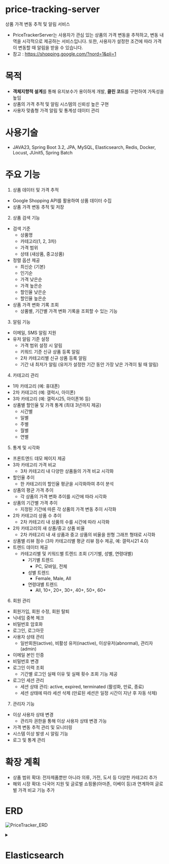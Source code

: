 # price-tracking-server
상품 가격 변동 추적 및 알림 서비스
- PriceTrackerServer는 사용자가 관심 있는 상품의 가격 변동을 추적하고, 변동 내역을 시각적으로 제공하는 서비스입니다. 또한, 사용자가 설정한 조건에 따라 가격이 변동할 때 알림을 받을 수 있습니다.
- 참고 : https://shopping.google.com/?nord=1&pli=1

# 목적
- **객체지향적 설계**를 통해 유지보수가 용이하게 개발, **클린 코드**를 구현하여 가독성을 높임
- 상품의 가격 추적 및 알림 시스템의 신뢰성 높은 구현
- 사용자 맞춤형 가격 알림 및 통계성 데이터 관리

# 사용기술
- JAVA23, Spring Boot 3.2, JPA, MySQL, Elasticsearch, Redis, Docker, Locust, JUnit5, Spring Batch

# 주요 기능
1. 상품 데이터 및 가격 추적
- Google Shopping API를 활용하여 상품 데이터 수집
- 상품 가격 변동 추적 및 저장
2. 상품 검색 기능
- 검색 기준
  - 상품명
  - 카테고리(1, 2, 3차)
  - 가격 범위
  - 상태 (새상품, 중고상품)
- 정렬 옵션 제공
  - 최신순 (기본)
  - 인기순
  - 가격 낮은순
  - 가격 높은순
  - 할인율 낮은순
  - 할인율 높은순
- 상품 가격 변화 기록 조회
  - 상품별, 기간별 가격 변화 기록을 조회할 수 있는 기능
3. 알림 기능
- 이메일, SMS 알림 지원
- 유저 알림 기준 설정
  - 가격 범위 설정 시 알림
  - 키워드 기준 신규 상품 등록 알림
  - 2차 카테고리별 신규 상품 등록 알림
  - 기간 내 최저가 알림 (유저가 설정한 기간 동안 가장 낮은 가격이 될 때 알림)
4. 카테고리 관리
- 1차 카테고리 (예: 휴대폰)
- 2차 카테고리 (예: 갤럭시, 아이폰)
- 3차 카테고리 (예: 갤럭시25, 아이폰16 등)
- 상품별 할인율 및 가격 통계 (최대 3년까지 제공)
  - 시간별
  - 일별
  - 주별
  - 월별
  - 연별
5. 통계 및 시각화
- 프론트엔드 데모 페이지 제공
- 3차 카테고리 가격 비교
  - 3차 카테고리 내 다양한 상품들의 가격 비교 시각화
- 할인율 추이
  - 한 카테고리의 할인율 평균을 시각화하여 추이 분석
- 상품의 평균 가격 추이
  - 각 상품의 가격 변화 추이를 시간에 따라 시각화
- 상품의 기간별 가격 추이
  - 지정된 기간에 따른 각 상품의 가격 변동 추이 시각화
- 2차 카테고리 상품 수 추이
  - 2차 카테고리 내 상품의 수를 시간에 따라 시각화
- 2차 카테고리의 새 상품/중고 상품 비율
  - 2차 카테고리 내 새 상품과 중고 상품의 비율을 원형 그래프 형태로 시각화
- 상품별 리뷰 점수 (3차 카테고리별 평균 리뷰 점수 제공, 예: 갤럭시21 4.0)
- 트렌드 데이터 제공
  - 카테고리별 및 키워드별 트렌드 조회 (기기별, 성별, 연령대별)
    - 기기별 트렌드
      - PC, 모바일, 전체
    - 성별 트렌드
      - Female, Male, All
    - 연령대별 트렌드
      - All, 10+, 20+, 30+, 40+, 50+, 60+
6. 회원 관리
- 회원가입, 회원 수정, 회원 탈퇴
- 닉네임 중복 체크
- 비밀번호 암호화
- 로그인, 로그아웃
- 사용자 상태 관리
  - 일반회원(active), 비활성 유저(inactive), 이상유저(abnormal), 관리자(admin)
- 이메일 본인 인증
- 비밀번호 변경
- 로그인 이력 조회
  - 기간별 로그인 실패 이유 및 실패 횟수 조회 기능 제공
- 로그인 세션 관리
  - 세션 상태 관리: active, expired, terminated (활성화, 만료, 종료)
  - 세션 상태에 따라 세션 삭제 (만료된 세션은 일정 시간이 지난 후 자동 삭제)
7. 관리자 기능
- 이상 사용자 상태 변경
  - 관리자 권한을 통해 이상 사용자 상태 변경 가능
- 가격 변동 추적 관리 및 모니터링
- 시스템 이상 발생 시 알림 기능
- 로그 및 통계 관리
  
# 확장 계획
- 상품 범위 확대: 전자제품뿐만 아니라 의류, 가전, 도서 등 다양한 카테고리 추가
- 해외 시장 확대: 다국어 지원 및 글로벌 쇼핑몰(아마존, 이베이 등)과 연계하여 글로벌 가격 비교 기능 추가

# ERD
![PriceTracker_ERD](https://github.com/user-attachments/assets/ac394f0c-2a7f-418e-a982-0980fbc36aad)


<details>
  <summary><h1 id="elasticsearch">Elasticsearch</h1></summary>
  <details>
    <summary><h2> productId API 문서</h2></summary>
    <img src="https://github.com/user-attachments/assets/a0b626e7-15a4-4709-b103-1d5684f2aec3" alt="price_tracking_server_elasticsearch_productId" />
      <details open>
        <summary><h2>productId Index mapping 정보</h2></summary>
  
  <pre><code>
  {
    "mappings": {
      "properties": {
        "productId": {
          "type": "keyword"
        },
        "googleProductId": {
          "type": "keyword"
        },
        "productName": {
          "type": "text",
          "fields": {
            "keyword": {
              "type": "keyword"
            }
          }
        },
        "url": {
          "type": "keyword"
        },
        "originalPrice": {
          "type": "double"
        },
        "discountRate": {
          "type": "double"
        },
        "discountPrice": {
          "type": "double"
        },
        "shippingFee": {
          "type": "double"
        },
        "currency": {
          "type": "keyword"
        },
        "status": {
          "type": "keyword"
        },
        "createdAt": {
          "type": "date"
        },
        "categories": {
          "type": "nested",
          "properties": {
            "categoryName": {
              "type": "keyword"
            },
            "categoryLevel": {
              "type": "integer"
            }
          }
        }
      }
    }
  }
  </code></pre>
  </details>

  <details open>
    <summary><h3>요청 파라미터</h3></summary>
    <table border="1">
  <thead>
    <tr>
      <th>파라미터</th>
      <th>타입</th>
      <th>필수 여부</th>
      <th>설명</th>
    </tr>
  </thead>
  <tbody>
    <tr>
      <td>productId</td>
      <td>keyword</td>
      <td>✅ 필수</td>
      <td>상품의 고유 ID (검색 기준)</td>
    </tr>
    <tr>
      <td>googleProductId</td>
      <td>keyword</td>
      <td>✅ 필수</td>
      <td>Google 상품 ID (검색 기준)</td>
    </tr>
    <tr>
      <td>productName</td>
      <td>text</td>
      <td>❌ 선택</td>
      <td>상품 이름 (부분 검색 가능)</td>
    </tr>
    <tr>
      <td>url</td>
      <td>keyword</td>
      <td>❌ 선택</td>
      <td>상품 상세 페이지 URL</td>
    </tr>
    <tr>
      <td>originalPrice</td>
      <td>double</td>
      <td>❌ 선택</td>
      <td>원래 가격</td>
    </tr>
    <tr>
      <td>discountRate</td>
      <td>double</td>
      <td>❌ 선택</td>
      <td>할인율 (%) (범위 검색 가능)</td>
    </tr>
    <tr>
      <td>discountPrice</td>
      <td>double</td>
      <td>❌ 선택</td>
      <td>할인 가격 (범위 검색 가능)</td>
    </tr>
    <tr>
      <td>shippingFee</td>
      <td>double</td>
      <td>❌ 선택</td>
      <td>배송비 (범위 검색 가능)</td>
    </tr>
    <tr>
      <td>currency</td>
      <td>keyword</td>
      <td>❌ 선택</td>
      <td>통화 단위 (예: USD, KRW)</td>
    </tr>
    <tr>
      <td>status</td>
      <td>keyword</td>
      <td>❌ 선택</td>
      <td>상품 상태 (예: 새상품, 중고상품)</td>
    </tr>
    <tr>
      <td>createdAt</td>
      <td>date</td>
      <td>❌ 선택</td>
      <td>상품 등록 날짜 (범위 검색 가능)</td>
    </tr>
    <tr>
      <td>categories.categoryName</td>
      <td>keyword</td>
      <td>❌ 선택</td>
      <td>카테고리 이름 (부분 검색 가능)</td>
    </tr>
    <tr>
      <td>categories.categoryLevel</td>
      <td>integer</td>
      <td>❌ 선택</td>
      <td>카테고리 레벨 (1, 2, 3) (범위 검색 가능)</td>
    </tr>
  </tbody>
</table>

  </details>
  <details open><summary><h3>예시 요청</h3></summary>
    <pre><code>
GET /productId/_search
{
  "query": {
    "bool": {
      "must": [
        { "term": { "productId": "P123456" } },
        { "term": { "googleProductId": "13534607668259865762" } },
        { "range": { "createdAt": { "gte": "2025-03-07T00:00:00Z", "lte": "2025-03-07T23:59:59Z" } } },
        { "term": { "status": "새상품" } }
      ]
    }
  }
}
</code></pre>
    
  </details>
  <details open><summary><h3>예시 응답</h3></summary>
    <pre><code>
{
  "hits": {
    "total": { "value": 1, "relation": "eq" },
    "hits": [
      {
        "_index": "productId",
        "_id": "P123456",
        "_source": {
          "productId": "P123456",
          "googleProductId": "13534607668259865762",
          "productName": "갤럭시 25 자급제(네이비, 256GB)",
          "url": "https://www.google.com/shopping/product/1?gl=kr&prds=pid:13534607668259865762",
          "originalPrice": 1126000,
          "discountPrice": 1126000,
          "currency": "KRW",
          "status": "새상품",
          "createdAt": "2025-03-07T06:00:00Z",
          "categories": [
            {
              "categoryName": "휴대폰",
              "categoryLevel": 1
            },
            {
              "categoryName": "갤럭시",
              "categoryLevel": 2
            },
            {
              "categoryName": "갤럭시 25",
              "categoryLevel": 3
            }
          ]
        }
      }
    ]
  }
}
    </code></pre>
    
  </details>
  <details open><summary><h3>응답 파라미터</h3></summary>
    <table>
  <thead>
    <tr>
      <th>파라미터</th>
      <th>타입</th>
      <th>설명</th>
    </tr>
  </thead>
  <tbody>
    <tr>
      <td>productId</td>
      <td>keyword</td>
      <td>상품의 고유 ID</td>
    </tr>
    <tr>
      <td>googleProductId</td>
      <td>keyword</td>
      <td>Google 상품 ID</td>
    </tr>
    <tr>
      <td>productName</td>
      <td>text</td>
      <td>상품 이름 (부분 검색 가능)</td>
    </tr>
    <tr>
      <td>url</td>
      <td>keyword</td>
      <td>상품 상세 페이지 URL</td>
    </tr>
    <tr>
      <td>originalPrice</td>
      <td>double</td>
      <td>원래 가격</td>
    </tr>
    <tr>
      <td>discountRate</td>
      <td>double</td>
      <td>할인율 (%)</td>
    </tr>
    <tr>
      <td>discountPrice</td>
      <td>double</td>
      <td>할인 적용된 가격</td>
    </tr>
    <tr>
      <td>shippingFee</td>
      <td>double</td>
      <td>배송비</td>
    </tr>
    <tr>
      <td>currency</td>
      <td>keyword</td>
      <td>가격의 통화 단위 (예: USD, KRW)</td>
    </tr>
    <tr>
      <td>status</td>
      <td>keyword</td>
      <td>상품 상태 (새상품, 중고상품 등)</td>
    </tr>
    <tr>
      <td>createdAt</td>
      <td>date</td>
      <td>상품 등록 날짜</td>
    </tr>
    <tr>
      <td>categories</td>
      <td>nested</td>
      <td>카테고리 정보 (배열)</td>
    </tr>
    <tr>
      <td>categories.categoryName</td>
      <td>keyword</td>
      <td>카테고리 이름</td>
    </tr>
    <tr>
      <td>categories.categoryLevel</td>
      <td>integer</td>
      <td>카테고리 레벨 (1, 2, 3)</td>
    </tr>
  </tbody>
</table>
  </details>

</details>

  <details><summary><h2>Elacticserach 공통 에러 응답표</h2></summary>
    <table>
  <thead>
    <tr>
      <th>HTTP 상태</th>
      <th>에러 코드</th>
      <th>에러 메시지</th>
    </tr>
  </thead>
  <tbody>
    <tr>
      <td>400</td>
      <td>Bad Request</td>
      <td>잘못된 요청입니다.</td>
    </tr>
    <tr>
      <td>404</td>
      <td>Not Found</td>
      <td>요청된 인덱스를 찾을 수 없습니다.</td>
    </tr>
    <tr>
      <td>500</td>
      <td>Internal Server Error</td>
      <td>서버 내부 오류가 발생했습니다.</td>
    </tr>
    <tr>
      <td>409</td>
      <td>Conflict</td>
      <td>버전 충돌이 발생했습니다.</td>
    </tr>
    <tr>
      <td>403</td>
      <td>Forbidden</td>
      <td>권한이 부족합니다.</td>
    </tr>
  </tbody>
</table>

  </details>
